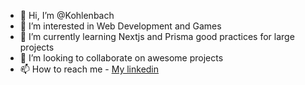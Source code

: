 - 👋 Hi, I’m @Kohlenbach
- 👀 I’m interested in Web Development and Games
- 🌱 I’m currently learning Nextjs and Prisma good practices for large projects
- 💞️ I’m looking to collaborate on awesome projects
- 📫 How to reach me - [My linkedin](https://www.linkedin.com/in/lukas-kohlenbach-a70568191/)

<!---
Kohlenbach/Kohlenbach is a ✨ special ✨ repository because its `README.md` (this file) appears on your GitHub profile.
You can click the Preview link to take a look at your changes.
--->
